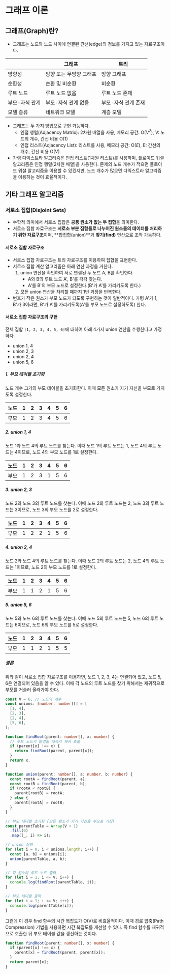 # 그래프 이론

## 그래프(Graph)란?

- 그래프는 노드와 노드 사이에 연결된 간선(edge)의 정보를 가지고 있는 자료구조이다.

|                | 그래프                  | 트리                |
| -------------- | ----------------------- | ------------------- |
| 방향성         | 방향 또는 무방향 그래프 | 방향 그래프         |
| 순환성         | 순환 및 비순환          | 비순환              |
| 루트 노드      | 루트 노드 없음          | 루트 노드 존재      |
| 부모-자식 관계 | 부모-자식 관계 없음     | 부모-자식 관계 존재 |
| 모델 종류      | 네트워크 모델           | 계층 모델           |

- 그래프는 두 가지 방법으로 구현 가능하다.
  - 인접 행렬(Adjacency Matrix): 2차원 배열을 사용, 메모리 공간: O(_V<sup>2</sup>_), V: 노드의 개수, 간선 비용 O(1)
  - 인접 리스트(Adjacency List): 리스트를 사용, 메모리 공간: O(_E_), E: 간선의 개수, 간선 비용 O(V)
- 가령 다익스트라 알고리즘은 인접 리스트(1차원 리스트)를 사용하며, 플로이드 워셜 알고리즘은 인접 행렬(2차원 배열)을 사용한다. 문제의 노드 개수가 적으면 플로이드 워셜 알고리즘을 이용할 수 있겠지만, 노드 개수가 많으면 다익스트라 알고리즘을 이용하는 것이 효율적이다.

## 기타 그래프 알고리즘

### 서로소 집합(Disjoint Sets)

- 수학적 의미에서 서로소 집합은 **공통 원소가 없는 두 집합**을 의미한다.
- 서로소 집합 자료구조는 **서로소 부분 집합들로 나누어진 원소들의 데이터를 처리하기 위한 자료구조**이며, **합집합(union)**과 **찾기(find)** 연산으로 조작 가능하다.

#### 서로소 집합 자료구조

- 서로소 집합 자료구조는 트리 자료구조를 이용하여 집합을 표현한다.
- 서로소 집합 계산 알고리즘은 아래 연산 과정을 거친다.
  1. union 연산을 확인하여 서로 연결된 두 노드 A, B를 확인한다.
     - A와 B의 루트 노드 A', B'를 각각 찾는다.
     - A'를 B'의 부모 노드로 설정한다.(B'가 A'를 가리키도록 한다.)
  2. 모든 union 연산을 처리할 때까지 1번 과정을 반복한다.
- 번호가 작은 원소가 부모 노드가 되도록 구현하는 것이 일반적이다. 가령 A'가 1, B'가 3이라면, B'가 A'를 가리키도록(A'를 부모 노드로 설정하도록) 한다.

#### 서로소 집합 자료구조의 구현

전체 집합 `[1, 2, 3, 4, 5, 6]`에 대하여 아래 4가지 union 연산을 수행한다고 가정하자.

- union 1, 4
- union 2, 3
- union 2, 4
- union 5, 6

##### 1. 부모 테이블 초기화

노드 개수 크기의 부모 테이블을 초기화한다. 이때 모든 원소가 자기 자신을 부모로 가지도록 설정한다.

| 노드 | 1   | 2   | 3   | 4   | 5   | 6   |
| ---- | --- | --- | --- | --- | --- | --- |
| 부모 | 1   | 2   | 3   | 4   | 5   | 6   |

##### 2. union 1, 4

노드 1과 노드 4의 루트 노드를 찾는다. 이때 노드 1의 루트 노드는 1, 노드 4의 루트 노드는 4이므로, 노드 4의 부모 노드를 1로 설정한다.

| 노드 | 1   | 2   | 3   | 4   | 5   | 6   |
| ---- | --- | --- | --- | --- | --- | --- |
| 부모 | 1   | 2   | 3   | 1   | 5   | 6   |

##### 3. union 2, 3

노드 2와 노드 3의 루트 노드를 찾는다. 이때 노드 2의 루트 노드는 2, 노드 3의 루트 노드는 3이므로, 노드 3의 부모 노드를 2로 설정한다.

| 노드 | 1   | 2   | 3   | 4   | 5   | 6   |
| ---- | --- | --- | --- | --- | --- | --- |
| 부모 | 1   | 2   | 2   | 1   | 5   | 6   |

##### 4. union 2, 4

노드 2와 노드 4의 루트 노드를 찾는다. 이때 노드 2의 루트 노드는 2, 노드 4의 루트 노드는 1이므로, 노드 2의 부모 노드를 1로 설정한다.

| 노드 | 1   | 2   | 3   | 4   | 5   | 6   |
| ---- | --- | --- | --- | --- | --- | --- |
| 부모 | 1   | 1   | 2   | 1   | 5   | 6   |

##### 5. union 5, 6

노드 5와 노드 6의 루트 노드를 찾는다. 이때 노드 5의 루트 노드는 5, 노드 6의 루트 노드는 6이므로, 노드 6의 부모 노드를 5로 설정한다.

| 노드 | 1   | 2   | 3   | 4   | 5   | 6   |
| ---- | --- | --- | --- | --- | --- | --- |
| 부모 | 1   | 1   | 2   | 1   | 5   | 5   |

##### 결론

위와 같이 서로소 집합 자료구조를 이용하면, 노드 1, 2, 3, 4는 연결되어 있고, 노드 5, 6은 연결되어 있음을 알 수 있다. 이때 각 노드의 루트 노드를 찾기 위해서는 재귀적으로 부모를 거슬러 올라가야 한다.

```typescript
const V = 6; // 노드의 개수
const unions: [number, number][] = [
  [1, 4],
  [2, 3],
  [2, 4],
  [5, 6],
];

function findRoot(parent: number[], x: number) {
  // 루트 노드가 발견될 때까지 재귀 호출
  if (parent[x] !== x) {
    return findRoot(parent, parent[x]);
  }
  return x;
}

function union(parent: number[], a: number, b: number) {
  const rootA = findRoot(parent, a);
  const rootB = findRoot(parent, b);
  if (rootA < rootB) {
    parent[rootB] = rootA;
  } else {
    parent[rootA] = rootB;
  }
}

// 부모 테이블 초기화 (모든 원소가 자기 자신을 부모로 가짐)
const parentTable = Array(V + 1)
  .fill(0)
  .map((_, i) => i);

// union 실행
for (let i = 0; i < unions.length; i++) {
  const [a, b] = unions[i];
  union(parentTable, a, b);
}

// 각 원소의 루트 노드 출력
for (let i = 1; i <= V; i++) {
  console.log(findRoot(parentTable, i));
}

// 부모 테이블 출력
for (let i = 1; i <= V; i++) {
  console.log(parentTable[i]);
}
```

그런데 이 경우 find 함수의 시간 복잡도가 O(V)로 비효율적이다. 이때 경로 압축(Path Compression) 기법을 사용하면 시간 복잡도를 개선할 수 있다. 즉 find 함수를 재귀적으로 호출한 뒤 부모 테이블 값을 갱신하는 것이다.

```typescript
function findRoot(parent: number[], x: number) {
  if (parent[x] !== x) {
    parent[x] = findRoot(parent, parent[x]);
  }
  return parent[x];
}
```
